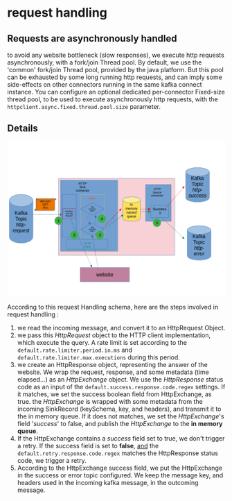 # request handling

## Requests are asynchronously handled

to avoid any website bottleneck (slow responses), we execute http requests 
asynchronously, with a fork/join Thread pool. By default, we use the 'common' fork/join Thread pool, provided by the java platform.
But this pool can be exhausted by some long running http requests, and can imply some side-effects on other connectors running 
in the same kafka connect instance.
You can configure an optional dedicated per-connector Fixed-size thread pool, to be used to execute asynchronously http requests, 
with the `httpclient.async.fixed.thread.pool.size` parameter.

## Details

![Request handling](retry_mechanism.png)

According to this request Handling schema, here are the steps involved in request handling : 

1. we read the incoming message, and convert it to an HttpRequest Object.
2. we pass this _HttpRequest_ object to the HTTP client implementation, which execute the query. A rate limit is set 
according to the `default.rate.limiter.period.in.ms` and `default.rate.limiter.max.executions` during this period.
3. we create an HttpResponse object, representing the answer of the website. We wrap the request, response, and some metadata
(time elapsed...) as an _HttpExchange_ object. We use the _HttpResponse_ status code as an input of the 
`default.success.response.code.regex` settings. If it matches, we set the success boolean field from HttpExchange,
as true. the _HttpExchange_ is wrapped with some metadata from the incoming SinkRecord (keySchema,
key, and headers), and transmit it to the in memory queue. If it does not matches, we set the _HttpExchange_'s field '_success_'
to false, and publish the _HttpExchange_ to the **in memory queue**.
4. If the HttpExchange contains a _success_ field set to true, we don't trigger a retry. If the success field is set
to **false**, <u>and</u> the `default.retry.response.code.regex` matches the HttpResponse status code, we trigger a retry.
5. According to the HttpExchange success field, we put the HttpExchange in the success or error topic configured. We keep the
message key, and headers used in the incoming kafka message, in the outcoming message.